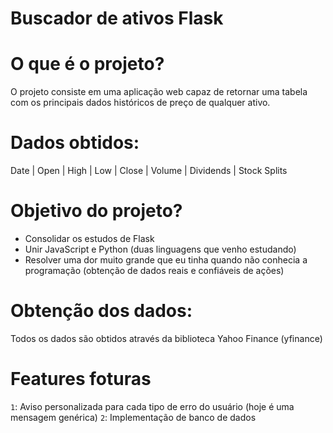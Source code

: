 <h1>Buscador de ativos Flask</h1>

# O que é o projeto?

O projeto consiste em uma aplicação web capaz de retornar uma tabela com os principais dados históricos de preço de qualquer ativo.

# Dados obtidos:

Date | Open | High | Low | Close | Volume | Dividends | Stock Splits    

# Objetivo do projeto?

- Consolidar os estudos de Flask
- Unir JavaScript e Python (duas linguagens que venho estudando)
- Resolver uma dor muito grande que eu tinha quando não conhecia a programação (obtenção de dados reais e confiáveis de ações)

# Obtenção dos dados:

Todos os dados são obtidos através da biblioteca Yahoo Finance (yfinance)

# Features foturas

`1`: Aviso personalizada para cada tipo de erro do usuário (hoje é uma mensagem genérica)
`2`: Implementação de banco de dados 
